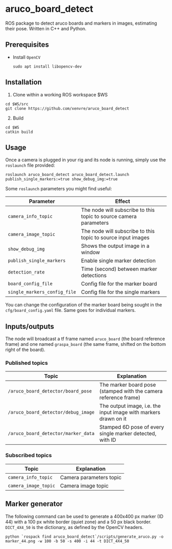 # aruco_board_detect

ROS package to detect aruco boards and markers in images, estimating their pose. Written in C++ and Python.

## Prerequisites

- Install `OpenCV`
  ```console
  sudo apt install libopencv-dev
  ```

## Installation

1. Clone within a working ROS workspace $WS
  ```console
  cd $WS/src
  git clone https://github.com/xenvre/aruco_board_detect
  ```
2. Build
  ```console
  cd $WS
  catkin build
  ```

## Usage

Once a camera is plugged in your rig and its node is running, simply use the `roslaunch` file provided:

```console
roslaunch aruco_board_detect aruco_board_detect.launch publish_single_markers:=true show_debug_img:=true
```

Some `roslaunch` parameters you might find useful:

| Parameter | Effect |
| --- | --- |
| `camera_info_topic`               | The node will subscribe to this topic to source camera parameters |
| `camera_image_topic`              | The node will subscribe to this topic to source input images |
| `show_debug_img`                  | Shows the output image in a window |
| `publish_single_markers`          | Enable single marker detection |
| `detection_rate`                  | Time (second) between marker detections |
| `board_config_file`               | Config file for the marker board |
| `single_markers_config_file`      | Config file for the single markers |

You can change the configuration of the marker board being sought in the `cfg/board_config.yaml` file. Same goes for individual markers.

## Inputs/outputs

The node will broadcast a tf frame named `aruco_board` (the board reference frame) and one named `graspa_board` (the same frame, shifted on the bottom right of the board).

### Published topics

| Topic | Explanation |
| - | - |
| `/aruco_board_detector/board_pose` | The marker board pose (stamped with the camera reference frame) |
| `/aruco_board_detector/debug_image` | The output image, i.e. the input image with markers drawn on it |
| `/aruco_board_detector/marker_data` | Stamped 6D pose of every single marker detected, with ID |

### Subscribed topics

| Topic | Explanation |
| - | - |
| `camera_info_topic` | Camera parameters topic |
| `camera_image_topic` | Camera image topic |

## Marker generator

The following command can be used to generate a 400x400 px marker (ID 44) with a 100 px white border (quiet zone) and a 50 px black border. `DICT_4X4_50` is the dictionary, as defined by the OpenCV headers.

```console
python `rospack find aruco_board_detect`/scripts/generate_aruco.py -o marker_44.png -w 100 -b 50 -s 400 -i 44 -t DICT_4X4_50

```

